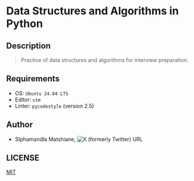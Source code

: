 # Data Structures and Algorithms in Python

## Description
> Practice of data structures and algorithms for interview preparation.

## Requirements
- OS: `Ubuntu 24.04 LTS`
- Editor: `vim`
- Linter: `pycodestyle` (version 2.5)

## Author
- SIphamandla Matshiane, ![X (formerly Twitter) URL](https://img.shields.io/twitter/url?url=https%3A%2F%2Fx.com%2FSiphamandl76892)

## LICENSE
[MIT](LICENSE)
